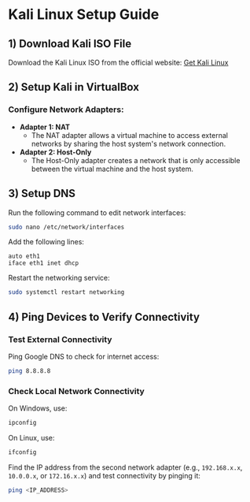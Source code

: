 # Kali Linux Setup Guide

## 1) Download Kali ISO File
Download the Kali Linux ISO from the official website:
[Get Kali Linux](https://www.kali.org/get-kali/)

## 2) Setup Kali in VirtualBox
### Configure Network Adapters:
- **Adapter 1: NAT** 
  - The NAT adapter allows a virtual machine to access external networks by sharing the host system's network connection.
- **Adapter 2: Host-Only** 
  - The Host-Only adapter creates a network that is only accessible between the virtual machine and the host system.

## 3) Setup DNS

Run the following command to edit network interfaces:
```bash
sudo nano /etc/network/interfaces
```

Add the following lines:
```plaintext
auto eth1
iface eth1 inet dhcp
```

Restart the networking service:
```bash
sudo systemctl restart networking
```

## 4) Ping Devices to Verify Connectivity

### Test External Connectivity
Ping Google DNS to check for internet access:
```bash
ping 8.8.8.8
```

### Check Local Network Connectivity
On Windows, use:
```cmd
ipconfig
```
On Linux, use:
```bash
ifconfig
```

Find the IP address from the second network adapter (e.g., `192.168.x.x`, `10.0.0.x`, or `172.16.x.x`) and test connectivity by pinging it:
```bash
ping <IP_ADDRESS>

